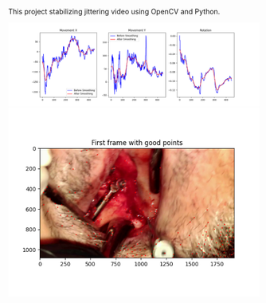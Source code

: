 This project stabilizing jittering video using OpenCV and Python.

![alt text](/trajectory_smooth.png)
![alt text](/first_frame_with_good_points.png)